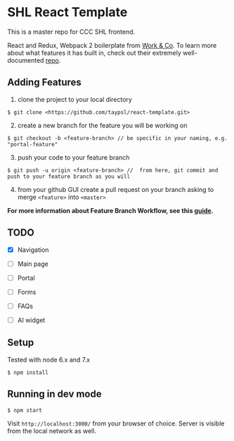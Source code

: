 # SHL React Template

This is a master repo for CCC SHL frontend. 

React and Redux, Webpack 2 boilerplate from [Work & Co](https://work.co). To learn more about what features it has built in, check out their extremely well-documented [repo](https://github.com/workco/marvin).


## Adding Features

1. clone the project to your local directory
```
$ git clone <https://github.com/taypsl/react-template.git>
```

2. create a new branch for the feature you will be working on
```
$ git checkout -b <feature-branch> // be specific in your naming, e.g. "portal-feature" 
```

3. push your code to your feature branch
```
$ git push -u origin <feature-branch> //  from here, git commit and push to your feature branch as you will
```

4. from your github GUI create a pull request on your branch asking to merge ```<feature>``` into ```<master>```


<b>For more information about Feature Branch Workflow, see this [guide](https://www.atlassian.com/git/tutorials/comparing-workflows#feature-branch-workflow).</b>


## TODO
- [x] Navigation
- [ ] Main page
- [ ] Portal
- [ ] Forms
- [ ] FAQs
- [ ] AI widget



## Setup

Tested with node 6.x and 7.x

```
$ npm install
```

## Running in dev mode

```
$ npm start
```

Visit `http://localhost:3000/` from your browser of choice.
Server is visible from the local network as well.
